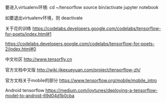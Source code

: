 要进入virtualenv环境:
cd ~/tensorflow
source bin/activate
jupyter notebook

如要退出virtualenv环境，则
deactivate

关于花的训练
https://codelabs.developers.google.com/codelabs/tensorflow-for-poets/index.html#1

https://codelabs.developers.google.com/codelabs/tensorflow-for-poets-2/index.html#0

中文社区
http://www.tensorfly.cn

官方文档中文版
http://wiki.jikexueyuan.com/project/tensorflow-zh/

官方文档关于mobile的部分
https://www.tensorflow.org/mobile/mobile_intro

Android tensorflow
https://medium.com/joytunes/deploying-a-tensorflow-model-to-android-69d04d1b0cba